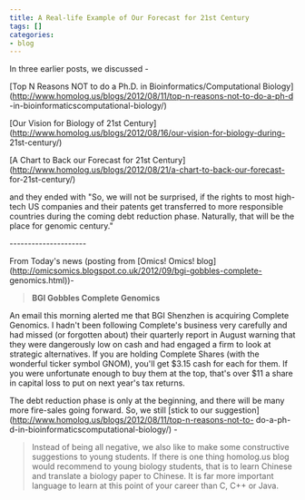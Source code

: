 ```yaml
---
title: A Real-life Example of Our Forecast for 21st Century
tags: []
categories:
- blog
---
```

In three earlier posts, we discussed -
<!--more-->

[Top N Reasons NOT to do a Ph.D. in Bioinformatics/Computational
Biology](http://www.homolog.us/blogs/2012/08/11/top-n-reasons-not-to-do-a-ph-d
-in-bioinformaticscomputational-biology/)

[Our Vision for Biology of 21st
Century](http://www.homolog.us/blogs/2012/08/16/our-vision-for-biology-during-
21st-century/)

[A Chart to Back our Forecast for 21st
Century](http://www.homolog.us/blogs/2012/08/21/a-chart-to-back-our-forecast-
for-21st-century/)

and they ended with "So, we will not be surprised, if the rights to most high-
tech US companies and their patents get transferred to more responsible
countries during the coming debt reduction phase. Naturally, that will be the
place for genomic century."

\---------------------

From Today's news (posting from [Omics! Omics!
blog](http://omicsomics.blogspot.co.uk/2012/09/bgi-gobbles-complete-
genomics.html))-

> **BGI Gobbles Complete Genomics**

An email this morning alerted me that BGI Shenzhen is acquiring Complete
Genomics. I hadn't been following Complete's business very carefully and had
missed (or forgotten about) their quarterly report in August warning that they
were dangerously low on cash and had engaged a firm to look at strategic
alternatives. If you are holding Complete Shares (with the wonderful ticker
symbol GNOM), you'll get $3.15 cash for each for them. If you were unfortunate
enough to buy them at the top, that's over $11 a share in capital loss to put
on next year's tax returns.

The debt reduction phase is only at the beginning, and there will be many more
fire-sales going forward. So, we still [stick to our
suggestion](http://www.homolog.us/blogs/2012/08/11/top-n-reasons-not-to-
do-a-ph-d-in-bioinformaticscomputational-biology/) \-

> Instead of being all negative, we also like to make some constructive
suggestions to young students. If there is one thing homolog.us blog would
recommend to young biology students, that is to learn Chinese and translate a
biology paper to Chinese. It is far more important language to learn at this
point of your career than C, C++ or Java.


